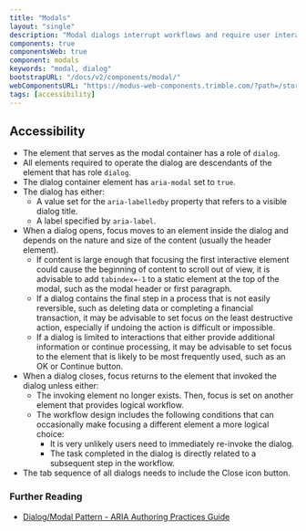 ```yaml
---
title: "Modals"
layout: "single"
description: "Modal dialogs interrupt workflows and require user interaction."
components: true
componentsWeb: true
component: modals
keywords: "modal, dialog"
bootstrapURL: "/docs/v2/components/modal/"
webComponentsURL: "https://modus-web-components.trimble.com/?path=/story/components-modal--default"
tags: [accessibility]
---
```


## Accessibility

- The element that serves as the modal container has a role of `dialog`.
- All elements required to operate the dialog are descendants of the element that has role `dialog`.
- The dialog container element has `aria-modal` set to `true`.
- The dialog has either:
  - A value set for the `aria-labelledby` property that refers to a visible dialog title.
  - A label specified by `aria-label`.
- When a dialog opens, focus moves to an element inside the dialog and depends on the nature and size of the content (usually the header element).
  - If content is large enough that focusing the first interactive element could cause the beginning of content to scroll out of view, it is advisable to add `tabindex=-1` to a static element at the top of the modal, such as the modal header or first paragraph.
  - If a dialog contains the final step in a process that is not easily reversible, such as deleting data or completing a financial transaction, it may be advisable to set focus on the least destructive action, especially if undoing the action is difficult or impossible.
  - If a dialog is limited to interactions that either provide additional information or continue processing, it may be advisable to set focus to the element that is likely to be most frequently used, such as an OK or Continue button.
- When a dialog closes, focus returns to the element that invoked the dialog unless either:
  - The invoking element no longer exists. Then, focus is set on another element that provides logical workflow.
  - The workflow design includes the following conditions that can occasionally make focusing a different element a more logical choice:
    - It is very unlikely users need to immediately re-invoke the dialog.
    - The task completed in the dialog is directly related to a subsequent step in the workflow.
- The tab sequence of all dialogs needs to include the Close icon button.

### Further Reading

- [Dialog/Modal Pattern - ARIA Authoring Practices Guide](https://www.w3.org/WAI/ARIA/apg/patterns/dialog-modal/)
